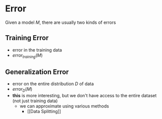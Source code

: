 # Error
Given a model $M$, there are usually two kinds of errors
## Training Error
- error in the training data
- $error_{training}(M)$
## Generalization Error
- error on the entire distribution $D$ of data
- $error_D(M)$
- **this** is more interesting, but we don't have access to the entire dataset (not just training data)
	- we can approximate using various methods
		- [[Data Splitting]]
		